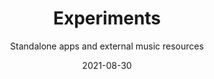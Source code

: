 ---
title: Experiments
subtitle: Standalone apps and external music resources
tags: apps
list: experiment
date: 2021-08-30
cover: apps/experiments.png
---